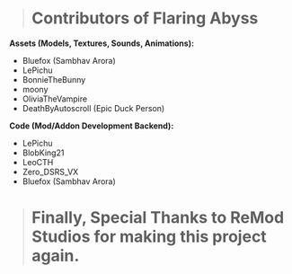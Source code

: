 > # Contributors of Flaring Abyss
**Assets (Models, Textures, Sounds, Animations):**
- Bluefox (Sambhav Arora)
- LePichu
- BonnieTheBunny
- moony
- OliviaTheVampire
- DeathByAutoscroll (Epic Duck Person)

**Code (Mod/Addon Development Backend):**
- LePichu
- BlobKing21
- LeoCTH
- Zero_DSRS_VX
- Bluefox (Sambhav Arora)

> # Finally, Special Thanks to ReMod Studios for making this project again.

